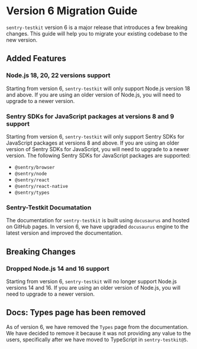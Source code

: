 # Version 6 Migration Guide

`sentry-testkit` version 6 is a major release that introduces a few breaking changes. This guide will help you to migrate your existing codebase to the new version.

## Added Features
### Node.js 18, 20, 22 versions support
Starting from version 6, `sentry-testkit` will only support Node.js version 18 and above. If you are using an older version of Node.js, you will need to upgrade to a newer version.

### Sentry SDKs for JavaScript packages at versions 8 and 9 support
Starting from version 6, `sentry-testkit` will only support Sentry SDKs for JavaScript packages at versions 8 and above. If you are using an older version of Sentry SDKs for JavaScript, you will need to upgrade to a newer version.
The following Sentry SDKs for JavaScript packages are supported:
- `@sentry/browser`
- `@sentry/node`
- `@sentry/react`
- `@sentry/react-native`
- `@sentry/types`

### Sentry-Testkit Documatation
The documentation for `sentry-testkit` is built using `docusaurus` and hosted on GitHub pages. In version 6, we have upgraded `docusaurus` engine to the latest version and improved the documentation.

## Breaking Changes
### Dropped Node.js 14 and 16 support
Starting from version 6, `sentry-testkit` will no longer support Node.js versions 14 and 16. If you are using an older version of Node.js, you will need to upgrade to a newer version.


## Docs: Types page has been removed
As of version 6, we have removed the `Types` page from the documentation. We have decided to remove it because it was not providing any value to the users, specifically after we have moved to TypeScript in `sentry-testkit@5`.
